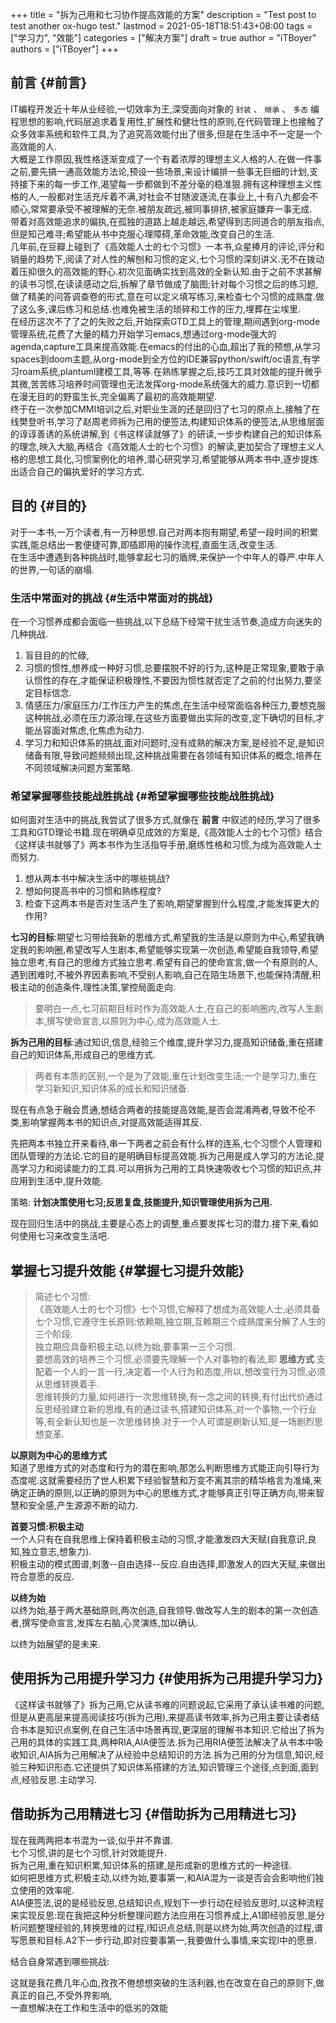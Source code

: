 +++
title = "拆为己用和七习协作提高效能的方案"
description = "Test post to test another ox-hugo test."
lastmod = 2021-05-18T18:51:43+08:00
tags = ["学习力", "效能"]
categories = ["解决方案"]
draft = true
author = "iTBoyer"
authors = ["iTBoyer"]
+++

## 前言 {#前言}

IT编程开发近十年从业经验,一切效率为王,深受面向对象的 `封装` 、 `继承` 、 `多态` 编程思想的影响,代码层追求着复用性,扩展性和健壮性的原则,在代码管理上也接触了众多效率系统和软件工具,为了追究高效能付出了很多,但是在生活中不一定是一个高效能的人.  
大概是工作原因,我性格逐渐变成了一个有着浓厚的理想主义人格的人.在做一件事之前,要先搞一通高效能方法论,预设一些场景,来设计编排一些事无巨细的计划,支持接下来的每一步工作,渴望每一步都做到不差分毫的稳准狠.拥有这种理想主义性格的人,一般都对生活充斥着不满,对社会不甘随波逐流,在事业上,十有八九都会不顺心,常常要承受不被理解的无奈.被朋友疏远,被同事排挤,被家庭嫌弃一事无成.  
带着对高效能追求的偏执,在孤独的道路上越走越远,希望得到志同道合的朋友指点,但是知己难寻;希望能从书中克服心理障碍,革命效能,改变自己的生活.  
几年前,在豆瓣上碰到了《高效能人士的七个习惯》一本书,众星捧月的评论,评分和销量的趋势下,阅读了对人性的解刨和习惯的定义,七个习惯的深刻讲义.无不在拨动着压抑很久的高效能的野心.初次见面确实找到高效的全新认知.由于之前不求甚解的读书习惯,在读读感动之后,拆解了章节做成了脑图;针对每个习惯之后的练习题,做了精美的问答调查卷的形式,意在可以定义填写练习,来检查七个习惯的成熟度.做了这么多,课后练习和总结.也难免被生活的琐碎和工作的压力,埋葬在尘埃里.  
在经历这次不了了之的失败之后,开始探索GTD工具上的管理,期间遇到org-mode管理系统,花费了大量的精力开始学习emacs,想通过org-mode强大的agenda,capture工具来提高效能.在emacs的付出的心血,超出了我的预想,从学习spaces到doom主题,从org-mode到全方位的IDE兼容python/swift/oc语言,有学习roam系统,plantuml建模工具,等等.在熟练掌握之后,技巧工具对效能的提升微乎其微,苦苦练习培养时间管理也无法发挥org-mode系统强大的威力.意识到一切都在漫无目的的野蛮生长,完全偏离了最初的高效能期望.  
终于在一次参加CMMI培训之后,对职业生涯的还是回归了七习的原点上,接触了在线樊登听书,学习了赵周老师拆为己用的便签法,构建知识体系的便签法,从思维层面的谆谆善诱的系统讲解,到《书这样读就够了》的研读,一步步构建自己的知识体系的理念,映入大脑,再结合《高效能人士的七个习惯》的解读,更加契合了理想主义人格的思想工具化,习惯案例化的培养,潜心研究学习,希望能够从两本书中,逐步提炼出适合自己的偏执爱好的学习方式.  


## 目的 {#目的}

对于一本书,一万个读者,有一万种思想.自己对两本抱有期望,希望一段时间的积累实践,能总结出一套便捷可靠,即插即用的操作流程,直面生活,改变生活.  
在生活中遭遇到各种挑战时,能够拿起七习的盾牌,来保护一个中年人的尊严.中年人的世界,一句话的崩塌.  


### 生活中常面对的挑战 {#生活中常面对的挑战}

在一个习惯养成都会面临一些挑战,以下总结下经常干扰生活节奏,造成方向迷失的几种挑战.  

1.  盲目目的的忙碌,
2.  习惯的惯性,想养成一种好习惯,总要摆脱不好的行为,这种是正常现象,要敢于承认惯性的存在,才能保证积极理性,不要因为惯性就否定了之前的付出努力,要坚定目标信念.
3.  情感压力/家庭压力/工作压力产生的焦虑,在生活中经常面临各种压力,要想克服这种挑战,必须在压力源治理,在这些方面要做出实际的改变,定下确切的目标,才能丛容面对焦虑,化焦虑为动力.
4.  学习力和知识体系的挑战,面对问题时,没有成熟的解决方案,是经验不足,是知识储备有限,导致问题频频出现,这种挑战需要在各领域有知识体系的概念,培养在不同领域解决问题方案策略.


### 希望掌握哪些技能战胜挑战 {#希望掌握哪些技能战胜挑战}

如何面对生活中的挑战,我尝试了很多方式,就像在 **前言** 中叙述的经历,学习了很多工具和GTD理论书籍.现在明确卓见成效的方案是,《高效能人士的七个习惯》结合《这样读书就够了》两本书作为生活指导手册,磨练性格和习惯,为成为高效能人士而努力.  

1.  想从两本书中解决生活中的哪些挑战?
2.  想如何提高书中的习惯和熟练程度?
3.  检查下这两本书是否对生活产生了影响,期望掌握到什么程度,才能发挥更大的作用?

**七习的目标**:期望七习带给我新的思维方式,希望我的生活是以原则为中心,希望我确定我的影响圈,希望改写人生剧本,希望能够实现第一次创造,希望能自我领导,希望独立思考,有自己的思维方式独立思考.希望有自己的使命宣言,做一个有原则的人,遇到困难时,不被外界因素影响,不受别人影响,自己在陌生场景下,也能保持清醒,积极主动的创造条件,理性决策,掌控局面走向.  
>要明白一点,七习前期目标时作为高效能人士,在自己的影响圈内,改写人生剧本,撰写使命宣言,以原则为中心,成为高效能人士.  

**拆为己用的目标**:通过知识,信息,经验三个维度,提升学习力,提高知识储备,重在搭建自己的知识体系,形成自己的思维方式.  
>两者有本质的区别,一个是为了效能,重在计划改变生活;一个是学习力,重在学习新知识,知识体系的成长和知识储备.  

现在有点急于融会贯通,想结合两者的技能提高效能,是否会混淆两者,导致不伦不类,影响掌握两本书的知识点,对提高效能适得其反.  

先把两本书独立开来看待,串一下两者之前会有什么样的连系,七个习惯个人管理和团队管理的方法论.它的目的是明确目标提高效能.拆为己用是成人学习的方法论,提高学习力和阅读能力的工具.可以用拆为己用的工具快速吸收七个习惯的知识点,并应用到生活中,提升效能.  

策略: **计划决策使用七习;反思复盘,技能提升,知识管理使用拆为己用.**  

现在回归生活中的挑战,主要是心态上的调整,重点要发挥七习的潜力.接下来,看如何使用七习来改变生活吧.  


## 掌握七习提升效能 {#掌握七习提升效能}

>简述七个习惯:  
《高效能人士的七个习惯》七个习惯,它解释了想成为高效能人士,必须具备七个习惯,它遵守生长原则:依赖期,独立期,互赖期三个成熟度来分解了人生的三个阶段.  
独立期应具备积极主动,以终为始,要事第一三个习惯.  
要想高效的培养三个习惯,必须要先理解一个人对事物的看法,即 **思维方式** 支配着一个人的一言一行,决定着一个人行为和态度,所以,想改变行为习惯,必须从思维转换着手.  
思维转换的力量,如何进行一次思维转换,有一念之间的转换,有付出代价通过反思经验建立新的思维,有的通过读书,搭建知识体系,对一个事物,一个行业等,有全新认知也是一次思维转换.对于一个人可谓是刷新认知,是一场剧烈思想变革.  

**以原则为中心的思维方式**  
知道了思维方式的对态度和行为的潜在影响,那怎么判断思维方式能正向引导行为态度呢.这就需要经历了世人积累下经验智慧和万变不离其宗的精华格言为准绳,来确定正确的原则,以正确的原则为中心的思维方式,才能够真正引导正确方向,带来智慧和安全感,产生源源不断的动力.  

**首要习惯:积极主动**  
一个人只有在自我思维上保持着积极主动的习惯,才能激发四大天赋(自我意识,良知,独立意志,想象力).  
积极主动的模式图谱,刺激--自由选择--反应.自由选择,即激发人的四大天赋,来做出符合意愿的反应.  

**以终为始**  
以终为始,基于两大基础原则,两次创造,自我领导.做改写人生的剧本的第一次创造者,撰写使命宣言,发挥左右脑,心灵演练,加以确认.  

以终为始展望的是未来.  


## 使用拆为己用提升学习力 {#使用拆为己用提升学习力}

《这样读书就够了》拆为己用,它从读书难的问题说起,它采用了承认读书难的问题,但是从更高层来提高阅读技巧(拆为己用),来提高读书效率,拆为己用主要让读者结合书本是知识点案例,在自己生活中场景再现,更深层的理解书本知识.它给出了拆为己用的具体的实践工具,两种RIA,AIA便签法.拆为己用RIA便签法解决了从书本中吸收知识,AIA拆为己用解决了从经验中总结知识的方法.拆为己用的分为信息,知识,经验三种知识形态.它还提供了知识体系搭建的方法,知识管理三个途径,点到面,面到点,经验反思.主动学习.  


## 借助拆为己用精进七习 {#借助拆为己用精进七习}

现在我两两把本书混为一谈,似乎并不靠谱.  
七个习惯,讲的是七个习惯,针对效能提升.  
拆为己用,重在知识积累,知识体系的搭建,是形成新的思维方式的一种途径.  
如何把思维方式,积极主动,以终为始,要事第一,和AIA混为一谈是否会会影响他们独立使用的效率呢.  
AIA便签法,说的是经验反思,总结知识点,规划下一步行动在经验反思时,以这种流程来实现反思:现在我把这种分析整理问题方法应用在习惯养成上,A1即经验反思,是分析问题整理经验的,转换思维的过程,I知识点总结,则是以终为始,两次创造的过程,谱写愿景和目标.A2下一步行动,即对应要事第一,我要做什么事情,来实现I中的愿景.  

结合自身常遇到哪些挑战:  

这就是我花费几年心血,孜孜不倦想想突破的生活利器,也在改变在自己的原则下,做真正的自己,不受外界影响,  
一直想解决在工作和生活中的低劣的效能
